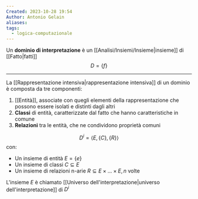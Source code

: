 ```yaml
---
Created: 2023-10-28 19:54
Author: Antonio Gelain
aliases: 
tags:
  - logica-computazionale
---
```


Un **dominio di interpretazione** è un [[Analisi/Insiemi/Insieme|insieme]] di [[Fatto|fatti]]
$$D = \{ f \}$$

---

La [[Rappresentazione intensiva|rappresentazione intensiva]] di un dominio è composta da tre componenti:
1. [[Entità]], associate con quegli elementi della rappresentazione che possono essere isolati e distinti dagli altri
2. **Classi** di entità, caratterizzate dal fatto che hanno caratteristiche in comune
3. **Relazioni** tra le entità, che ne condividono proprietà comuni

$$D^{i} = \langle E, \{ C \}, \{ R \} \rangle$$
con:
- Un insieme di entità $E = \{ e \}$
- Un insieme di classi $C \subseteq E$
- Un insieme di relazioni n-arie $R \subseteq E \times ... \times E, n \text{ volte}$

L'insieme $E$ è chiamato [[Universo dell'interpretazione|universo dell'interpretazione]] di $D^{i}$
